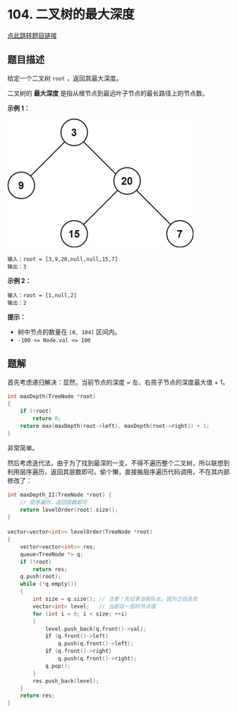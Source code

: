 # 104. 二叉树的最大深度

[点此跳转题目链接](https://leetcode.cn/problems/maximum-depth-of-binary-tree/description/)

## 题目描述

给定一个二叉树 `root` ，返回其最大深度。

二叉树的 **最大深度** 是指从根节点到最远叶子节点的最长路径上的节点数。

 

**示例 1：**

![img](./tmp-tree.jpg)

 

```
输入：root = [3,9,20,null,null,15,7]
输出：3
```

**示例 2：**

```
输入：root = [1,null,2]
输出：2
```

 

**提示：**

- 树中节点的数量在 `[0, 104]` 区间内。
- `-100 <= Node.val <= 100`



## 题解

首先考虑递归解决：显然，当前节点的深度 = 左、右孩子节点的深度最大值 + 1。

```cpp
int maxDepth(TreeNode *root)
{
    if (!root) 
        return 0;
    return max(maxDepth(root->left), maxDepth(root->right)) + 1;
}
```

非常简单。

然后考虑迭代法，由于为了找到最深的一支，不得不遍历整个二叉树，所以联想到利用层序遍历，返回其层数即可。偷个懒，直接搬层序遍历代码调用，不在其内部修改了：
```cpp
int maxDepth_II(TreeNode *root) {
    // 层序遍历，返回层数即可
    return levelOrder(root).size();
}

vector<vector<int>> levelOrder(TreeNode *root)
{
    vector<vector<int>> res;
    queue<TreeNode *> q;
    if (!root)
        return res;
    q.push(root);
    while (!q.empty())
    {
        int size = q.size(); // 注意！先记录当前队长，因为之后会变
        vector<int> level;   // 当前这一层的节点值
        for (int i = 0; i < size; ++i)
        {
            level.push_back(q.front()->val);
            if (q.front()->left)
                q.push(q.front()->left);
            if (q.front()->right)
                q.push(q.front()->right);
            q.pop();
        }
        res.push_back(level);
    }
    return res;
}
```

